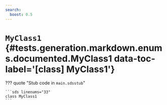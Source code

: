 ```yaml
---
search:
  boost: 0.5
---
```


# <code class="doc-symbol doc-symbol-class"></code> `MyClass1` {#tests.generation.markdown.enums.documented.MyClass1 data-toc-label='[class] MyClass1'}

??? quote "Stub code in `main.sdsstub`"

    ```sds linenums="33"
    class MyClass1
    ```
